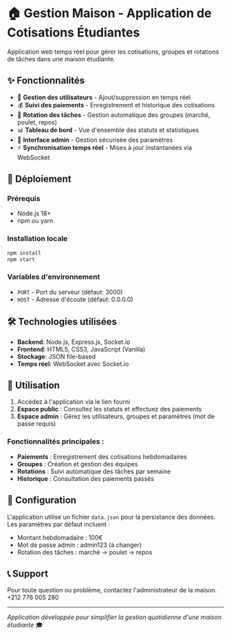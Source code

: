 # 🏠 Gestion Maison - Application de Cotisations Étudiantes

Application web temps réel pour gérer les cotisations, groupes et rotations de tâches dans une maison étudiante.

## ✨ Fonctionnalités

- 👥 **Gestion des utilisateurs** - Ajout/suppression en temps réel
- 💰 **Suivi des paiements** - Enregistrement et historique des cotisations
- 🔄 **Rotation des tâches** - Gestion automatique des groupes (marché, poulet, repos)
- 📊 **Tableau de bord** - Vue d'ensemble des statuts et statistiques
- 🔐 **Interface admin** - Gestion sécurisée des paramètres
- ⚡ **Synchronisation temps réel** - Mises à jour instantanées via WebSocket

## 🚀 Déploiement

### Prérequis
- Node.js 18+ 
- npm ou yarn

### Installation locale
```bash
npm install
npm start
```

### Variables d'environnement
- `PORT` - Port du serveur (défaut: 3000)
- `HOST` - Adresse d'écoute (défaut: 0.0.0.0)

## 🛠️ Technologies utilisées

- **Backend**: Node.js, Express.js, Socket.io
- **Frontend**: HTML5, CSS3, JavaScript (Vanilla)
- **Stockage**: JSON file-based
- **Temps réel**: WebSocket avec Socket.io

## 📱 Utilisation

1. Accédez à l'application via le lien fourni
2. **Espace public** : Consultez les statuts et effectuez des paiements
3. **Espace admin** : Gérez les utilisateurs, groupes et paramètres (mot de passe requis)

### Fonctionnalités principales :
- **Paiements** : Enregistrement des cotisations hebdomadaires
- **Groupes** : Création et gestion des équipes
- **Rotations** : Suivi automatique des tâches par semaine
- **Historique** : Consultation des paiements passés

## 🔧 Configuration

L'application utilise un fichier `data.json` pour la persistance des données. Les paramètres par défaut incluent :
- Montant hebdomadaire : 100€
- Mot de passe admin : admin123 (à changer)
- Rotation des tâches : marché → poulet → repos

## 📞 Support

Pour toute question ou problème, contactez l'administrateur de la maison. +212 776 005 280

---
*Application développée pour simplifier la gestion quotidienne d'une maison étudiante* 🎓
